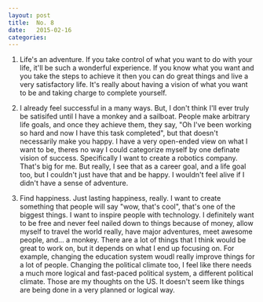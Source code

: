 ```yaml
---
layout: post
title:  No. 8
date:   2015-02-16
categories: 
---
```


1. Life's an adventure. If you take control of what you want to do with your life, it'll be such a wonderful experience. If you know what you want and you take the steps to achieve it then you can do great things and live a very satisfactory life. It's really about having a vision of what you want to be and taking charge to complete yourself.

2. I already feel successful in a many ways. But, I don't think I'll ever truly be satisifed until I have a monkey and a sailboat. People make arbitrary life goals, and once they achieve them, they say, "Oh I've been working so hard and now I have this task completed", but that doesn't necessarily make you happy. I have a very open-ended view on what I want to be, theres no way I could categorize myself by one definate vision of success. Specifically I want to create a robotics company. That's big for me. But really, I see that as a career goal, and a life goal too, but I couldn't just have that and be happy. I wouldn't feel alive if I didn't have a sense of adventure.

3. Find happiness. Just lasting happiness, really. I want to create something that people will say "wow, that's cool", that's one of the biggest things. I want to inspire people with technology. I definitely want to be free and never feel nailed down to things because of money, allow myself to travel the world really, have major adventures, meet awesome people, and... a monkey. There are a lot of things that I think would be great to work on, but it depends on what I end up focusing on. For example, changing the education system woudl really improve things for a lot of people. Changing the political climate too, I feel like there needs a much more logical and fast-paced political system, a different political climate. Those are my thoughts on the US. It doesn't seem like things are being done in a very planned or logical way.
